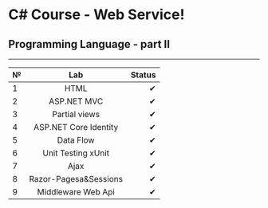 # C# Course - Web Service!
## Programming Language - part II
---

| №             | Lab                   | Status|
| ------------- |:---------------------:| -----:|
| 1             | HTML                  | ✔     |
| 2             | ASP.NET MVC           | ✔     |
| 3             | Partial views         | ✔     |
| 4             | ASP.NET Core Identity | ✔     |   
| 5             | Data Flow             | ✔     |
| 6             | Unit Testing xUnit    | ✔     |
| 7             | Ajax                  | ✔     |
| 8             | Razor-Pagesa&Sessions | ✔     |
| 9             | Middleware Web Api    | ✔     |
